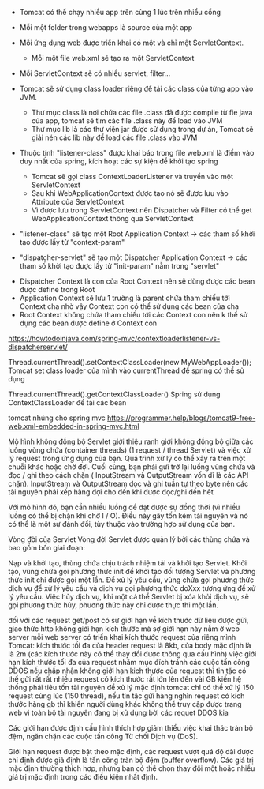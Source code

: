 - Tomcat có thể chạy nhiều app trên cùng 1 lúc trên nhiều cổng

- Mỗi một folder trong webapps là source của một app

- Mỗi ứng dụng web được triển khai có một và chỉ một ServletContext.
    + Mỗi một file web.xml sẽ tạo ra một ServletContext

- Mỗi ServletContext sẽ có nhiều servlet, filter...

- Tomcat sẽ sử dụng class loader riêng để tải các class của từng app vào JVM.
    + Thư mục class là nơi chứa các file .class đã được compile từ fie java của app, tomcat sẽ tìm các file .class này
      để load vào JVM
    + Thư mục lib là các thư viện jar được sử dụng trong dự án, Tomcat sẽ giải nén các lib này để load các file .class
      vào JVM

- Thuộc tính "listener-class" được khai báo trong file web.xml là điểm vào duy nhất của spring, kích hoạt các sự kiện để
  khởi tạo spring
    + Tomcat sẽ gọi class ContextLoaderListener và truyển vào một ServletContext
    + Sau khi WebApplicationContext được tạo nó sẽ được lưu vào Attribute của ServletContext
    + Vì được lưu trong ServletContext nên Dispatcher và Filter có thể get WebApplicationContext thông qua
      ServletContext

- "listener-class" sẽ tạo một Root Application Context -> các tham số khời tạo được lấy từ "context-param"

- "dispatcher-servlet" sẽ tạo một Dispatcher Application Context -> các tham số khời tạo được lấy từ "init-param" nằm
  trong "servlet"

+ Dispatcher Context là con của Root Context nên sẽ dùng được các bean được define trong Root
+ Application Context sẽ lưu 1 trường là parent chứa tham chiếu tới Context cha nhờ vậy Context con có thể sử dụng các
  bean của cha
+ Root Context không chứa tham chiếu tới các Context con nên k thể sử dụng các bean được define ở Context con

https://howtodoinjava.com/spring-mvc/contextloaderlistener-vs-dispatcherservlet/





Thread.currentThread().setContextClassLoader(new MyWebAppLoader());
Tomcat set class loader của mình vào currentThread để spring có thể sử dụng

Thread.currentThread().getContextClassLoader()
Spring sử dụng ContextClassLoader để tải các bean

tomcat nhúng cho spring mvc
https://programmer.help/blogs/tomcat9-free-web.xml-embedded-in-spring-mvc.html




Mô hình không đồng bộ Servlet giới thiệu ranh giới không đồng bộ giữa các luồng vùng chứa (container threads)
(1 request / thread Servlet) và việc xử lý request trong ứng dụng của bạn.
Quá trình xử lý có thể xảy ra trên một chuỗi khác hoặc chờ đợi. 
Cuối cùng, bạn phải gửi trở lại luồng vùng chứa và đọc / ghi theo cách chặn 
( InputStream và OutputStream vốn dĩ là các API chặn).
InputStream và OutputStream dọc và ghi tuần tự theo byte nên các tài nguyên phải xếp hàng đợi cho đến khi được đọc/ghi đến hết

Với mô hình đó, bạn cần nhiều luồng để đạt được sự đồng thời (vì nhiều luồng có thể bị chặn khi chờ I / O). Điều này gây tốn kém tài nguyên và nó có thể là một sự đánh đổi, tùy thuộc vào trường hợp sử dụng của bạn.




Vòng đời của Servlet
 Vòng đời Servlet được quản lý bởi các thùng chứa và bao gồm bốn giai đoạn:

Nạp và khởi tạo, thùng chứa chịu trách nhiệm tải và khởi tạo Servlet.
Khởi tạo, vùng chứa gọi phương thức init để khởi tạo đối tượng Servlet và phương thức init chỉ được gọi một lần.
Để xử lý yêu cầu, vùng chứa gọi phương thức dịch vụ để xử lý yêu cầu và dịch vụ gọi phương thức doXxx tương ứng để xử lý yêu cầu.
Việc hủy dịch vụ, khi một cá thể Servlet bị xóa khỏi dịch vụ, sẽ gọi phương thức hủy, phương thức này chỉ được thực thi một lần.





đối với các request get/post có sự giới hạn về kích thước dữ liệu được gửi,
giao thức http không giới hạn kích thước mà sợ giới hạn này nằm ở web server
mỗi web server có triển khai kích thước request của riêng mình
Tomcat: kích thước tối đa của header request là 8kb, của body mặc định là là 2m (các kích thước này có thể thay đổi được thông qua cấu hình)
việc giới hạn kích thước tối đa của request nhằm mục đích tránh các cuộc tấn công DDOS
nếu chấp nhận không giới hạn kich thước của request thì tin tặc có thể gửi rất rất nhiều request có kích thước rất lớn lên đến vài GB kiến hệ thống phải tiêu tốn tài nguyên để xử lý
mặc định tomcat chỉ có thể xử lý 150 request cùng lúc (150 thread), nếu tin tặc gửi hàng nghìn request có kích thước hàng gb thì khiến người dùng khác không thể truy cập được trang web vì toàn bộ tài nguyên đang bị xử dụng bời các requet DDOS kia

Các giới hạn được định cấu hình thích hợp giảm thiểu việc khai thác tràn bộ đệm, ngăn chặn các cuộc tấn công Từ chối Dịch vụ (DoS).

Giới hạn request được bật theo mặc định, các request vượt quá độ dài được chỉ định được giả định là tấn công tràn bộ đệm (buffer overflow). Các giá trị mặc định thường thích hợp, nhưng bạn có thể chọn thay đổi một hoặc nhiều giá trị mặc định trong các điều kiện nhất định.

